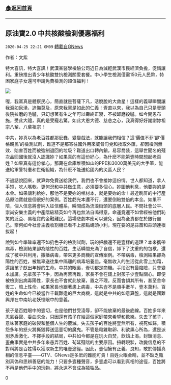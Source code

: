###  [:house:返回首頁](https://github.com/ourhimalayas/txt)
---

## 原油寶2.0 中共核酸檢測優惠福利
`2020-04-25 22:21 GM09` [轉載自GNews](https://gnews.org/zh-hant/184588/)

作者：文紫

特大喜訊，特大喜訊！武漢某醫學檢驗公司近日為減輕武漢市民經濟負擔，促銷讓利。重磅推出青少年核酸雙抗檢測關愛套餐。中小學生檢測僅需150元人民幣，特困家庭子女還可申請免費檢測的超值福利！

![](https://s3.amazonaws.com/gnews-media-offload/wp-content/uploads/2020/04/25220708/Screen-Shot-2020-04-26-at-11.06.55-AM.png)

喔，我黨真是體察民心，簡直就是菩薩下凡，活脫脫的大救星！這樣的義舉瞬間讓我淚如泉湧，追悔莫及，原來我黨是如此的仁義！壹直以來，我以為自己只是壹頭後院拉磨的毛驢，只幻想著有生之年可以壽終正寢，不被卸磨殺驢。如今開恩布施，受此大禮，真的是受寵若驚。如此大恩大德、慈悲之心，我真得好好謝謝妳祖宗八輩、八輩祖宗！

中共，妳真以為老百姓都那麽蠢，變變戲法，就能讓我們相信？這‘價值不菲’卻‘價格親民’的檢測試劑，難道不是那寄往國外用來威脅勾兌和換取外匯，卻因檢測無效、貽害百姓而被強制退回的垃圾？難道出口轉內銷，易容喬裝，這舉世聞名的殘次品回國後就沒人認識妳？如果真的有這份好心，為什麽不能第壹時間想起老百姓？如果真有這份孝心，那藏在倉庫堆積如山的PPE和3000萬美元的大手筆，能送給軍警特憲和世衛組織，為什麽不能送給國內的災區人民？

不過話說回來，就算妳免費送給我們，我們也不會接妳這份情。世人都知道，拿人手短，吃人嘴軟。更何況和中共做生意，必須要多個心。妳圖他利息，他要妳的是本金。如果讓利給妳，那他不是要妳的棺材本，就是要妳的命！最近刷屏的中行產品原油寶就是個很好的案例。百姓虧光本還不行，還要倒賠雙倍的本金。如果不陪，個人信息將會納入征信體系，瞬間成為流浪街頭的底層人民。不問社會公平、崇尚安樂主義的中產階級精英如今再也無法自鳴得意，命運竟還不如曾經被他們恥笑的泛亞、易租寶的金融難民。這場悲劇本應可以避免，因為全責都在於銀行自己。奈何如今社會主義收割機已看不上那點蠅頭小利，現在要的是蒜苗和蒜頭連根拔起！

說到如今準確率還不如扔色子的檢測試劑，玩的把戲還不是壹樣的道理？本來攜帶病毒，檢測結果卻為陰性的百姓，生活瞬間充滿了自信，卸下了沈重的的包袱，還成了被中共利用，撒播病毒，帶來更多商機的宣傳案例。不帶病毒，檢測結果卻為陽性的百姓，被無辜送往集中隔離的病毒培養皿。毫無收入的生活從此雪上加霜，還讓孩子獻出年輕的生命。中共的眼裏，壹切都是商機。手段沒有最陰險，只會變本加厲。先拿孩子下手，因為再苦再難，家長不會在錢上對孩子少壹點關心。即便被檢測出病毒陽性，家長也不會就此放棄，置之不理。反而會傾其所有，甚至舍命復工，賠上性命。如果家長也跟著患上病毒，中共豈不是順手牽羊，壹本萬利。百姓的生命如今已被當作千載難逢的巨大商機，這就是中共的如意算盤，這就是國難興邦在中南坑老妖怪眼中的意義。

孩子是百姓眼中的壹切，也是他們甘受淩辱，卻不能放棄的最後底線。百姓多年來忍氣吞聲、委曲求全，只因還有孩子在給這個家庭帶來希望和歡樂。失去了孩子，意味著家庭的破裂和整個人生的覆滅。失去孩子的百姓將壹無所有，視死如歸，積怨多年的怒火將撕毀葬送這壹切的魔鬼。不管是殺雞取卵、利欲熏心所為，還是派別矛盾激化、不擇手段的結局，中共如今都是在玩火自焚，飲鴆止渴。封鎖消息、歪曲事實是中共多年來愚弄百姓、茍延殘喘的主要原因。扭轉現狀，改變信息的不對稱將是百姓得以獲取新生的唯壹途徑。因此，壹個擁有正義、良知，敢於傳播真相的信息平臺——GTV、GNews是多麽的難能可貴！百姓火眼金睛，並不缺乏甄別真偽和思辨善惡的能力！只要多壹種聲音，多壹處可以看到真相的途徑，百姓將不再是他們手中的玩物，將永遠不會成為犧牲品。

0
